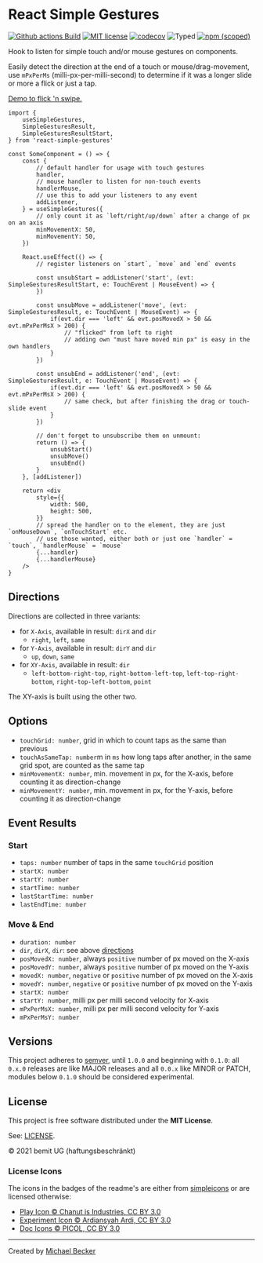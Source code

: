 # React Simple Gestures

[![Github actions Build](https://github.com/elbakerino/react-simple-gestures/actions/workflows/blank.yml/badge.svg)](https://github.com/elbakerino/react-simple-gestures/actions)
[![MIT license](https://img.shields.io/npm/l/react-simple-gestures?style=flat-square)](https://github.com/elbakerino/react-simple-gestures/blob/master/LICENSE)
[![codecov](https://codecov.io/gh/elbakerino/react-simple-gestures/branch/main/graph/badge.svg?token=OX9UOZPMRF)](https://codecov.io/gh/elbakerino/react-simple-gestures)
![Typed](https://flat.badgen.net/badge/icon/Typed?icon=typescript&label&labelColor=blue&color=555555)
[![npm (scoped)](https://img.shields.io/npm/v/react-simple-gestures?style=flat-square)](https://www.npmjs.com/package/react-simple-gestures)

Hook to listen for simple touch and/or mouse gestures on components.

Easily detect the direction at the end of a touch or mouse/drag-movement, use `mPxPerMs` (milli-px-per-milli-second) to determine if it was a longer slide or more a flick or just a tap.

[Demo to flick 'n swipe.](https://simple-gestures.bemit.codes)

```tsx
import {
    useSimpleGestures,
    SimpleGesturesResult,
    SimpleGesturesResultStart,
} from 'react-simple-gestures'

const SomeComponent = () => {
    const {
        // default handler for usage with touch gestures
        handler,
        // mouse handler to listen for non-touch events
        handlerMouse,
        // use this to add your listeners to any event
        addListener,
    } = useSimpleGestures({
        // only count it as `left/right/up/down` after a change of px on an axis
        minMovementX: 50,
        minMovementY: 50,
    })

    React.useEffect(() => {
        // register listeners on `start`, `move` and `end` events

        const unsubStart = addListener('start', (evt: SimpleGesturesResultStart, e: TouchEvent | MouseEvent) => {
        })

        const unsubMove = addListener('move', (evt: SimpleGesturesResult, e: TouchEvent | MouseEvent) => {
            if(evt.dir === 'left' && evt.posMovedX > 50 && evt.mPxPerMsX > 200) {
                // "flicked" from left to right
                // adding own "must have moved min px" is easy in the own handlers
            }
        })

        const unsubEnd = addListener('end', (evt: SimpleGesturesResult, e: TouchEvent | MouseEvent) => {
            if(evt.dir === 'left' && evt.posMovedX > 50 && evt.mPxPerMsX > 200) {
                // same check, but after finishing the drag or touch-slide event
            }
        })

        // don't forget to unsubscribe them on unmount:
        return () => {
            unsubStart()
            unsubMove()
            unsubEnd()
        }
    }, [addListener])

    return <div
        style={{
            width: 500,
            height: 500,
        }}
        // spread the handler on to the element, they are just `onMouseDown`, `onTouchStart` etc.
        // use those wanted, either both or just one `handler` = `touch`, `handlerMouse` = `mouse`
        {...handler}
        {...handlerMouse}
    />
}
```

## Directions

Directions are collected in three variants:

- for `X-Axis`, available in result: `dirX` and `dir`
    - `right`, `left`, `same`
- for `Y-Axis`, available in result: `dirY` and `dir`
    - `up`, `down`, `same`
- for `XY-Axis`, available in result: `dir`
    - `left-bottom-right-top`, `right-bottom-left-top`, `left-top-right-bottom`, `right-top-left-bottom`, `point`

The XY-axis is built using the other two.

## Options

- `touchGrid: number`, grid in which to count taps as the same than previous
- `touchAsSameTap: number`m in `ms` how long taps after another, in the same grid spot, are counted as the same tap
- `minMovementX: number`, min. movement in px, for the X-axis, before counting it as direction-change
- `minMovementY: number`, min. movement in px, for the Y-axis, before counting it as direction-change

## Event Results

### Start

- `taps: number` number of taps in the same `touchGrid` position
- `startX: number`
- `startY: number`
- `startTime: number`
- `lastStartTime: number`
- `lastEndTime: number`

### Move & End

- `duration: number`
- `dir`, `dirX`, `dir`: see above [directions](#directions)
- `posMovedX: number`, always `positive` number of px moved on the X-axis
- `posMovedY: number`, always `positive` number of px moved on the Y-axis
- `movedX: number`, `negative` or `positive` number of px moved on the X-axis
- `movedY: number`, `negative` or `positive` number of px moved on the Y-axis
- `startX: number`
- `startY: number`, milli px per milli second velocity for X-axis
- `mPxPerMsX: number`, milli px per milli second velocity for Y-axis
- `mPxPerMsY: number`

## Versions

This project adheres to [semver](https://semver.org/), until `1.0.0` and beginning with `0.1.0`: all `0.x.0` releases are like MAJOR releases and all `0.0.x` like MINOR or PATCH, modules below `0.1.0` should be considered experimental.

## License

This project is free software distributed under the **MIT License**.

See: [LICENSE](LICENSE).

© 2021 bemit UG (haftungsbeschränkt)

### License Icons

The icons in the badges of the readme's are either from [simpleicons](https://simpleicons.org) or are licensed otherwise:

- [Play Icon © Chanut is Industries, CC BY 3.0](https://www.iconfinder.com/icons/928430/go_media_music_play_playing_start_icon)
- [Experiment Icon © Ardiansyah Ardi, CC BY 3.0](https://www.iconfinder.com/icons/4951169/chemical_experiment_glass_lab_medical_icon)
- [Doc Icons © PICOL, CC BY 3.0](https://www.iconfinder.com/iconsets/picol-vector)

***

Created by [Michael Becker](https://mlbr.xyz)
